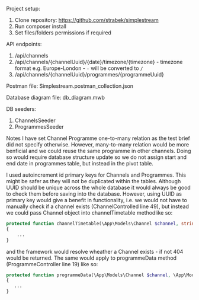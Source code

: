 Project setup:
1. Clone repository: https://github.com/strabek/simplestream
2. Run composer install
3. Set files/folders permissions if required

API endpoints:
1. /api/channels
2. /api/channels/{channelUuid}/{date}/timezone/{timezone} - timezone format e.g. Europe-London - `-` will be converted to `/`
3. /api/channels/{channelUuid}/programmes/{programmeUuid}

Postman file: Simplestream.postman_collection.json

Database diagram file: db_diagram.mwb

DB seeders:
1. ChannelsSeeder
2. ProgrammesSeeder

Notes
I have set Channel Programme one-to-many relation as the test brief did not specify otherwise. However, many-to-many relation would be more benficial and we could reuse the same programme in other channels. Doing so would require database structure update so we do not assign start and end date in programmes table, but instead in the pivot table. 

I used autoincrement id primary keys for Channels and Programmes. This might be safer as they will not be duplicated within the tables. Although UUID should be unique across the whole database it would always be good to check them before saving into the database.
However, using UUID as primary key would give a benefit in functionality, i.e. we would not have to manually check if a channel exists (ChannelControlled line 49), but instead we could pass Channel object into channelTimetable methodlike so:
```php
protected function channelTimetable(\App\Models\Channel $channel, string $date, string $timezone): JsonResponse
{
    ...
}
```
and the framework would resolve wheather a Channel exists - if not 404 would be returned. The same would apply to programmeData method (ProgrammeController line 19) like so:
```php
protected function programmeData(\App\Models\Channel $channel, \App\Models\Programme $programme): JsonResponse
{
   ...
}
```
